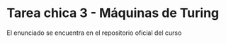 # Tarea chica 3 - Máquinas de Turing

El enunciado se encuentra en el repositorio oficial del curso
